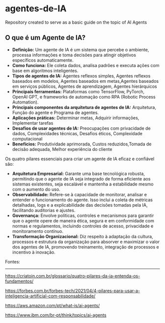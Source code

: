 # agentes-de-IA
Repository created to serve as a basic guide on the topic of AI Agents

## O que é um Agente de IA? 

- **Definição:** Um agente de IA é um sistema que percebe o ambiente, processa informações e toma decisões para atingir objetivos específicos automaticamente.
- **Como funciona:** Ele coleta dados, analisa padrões e executa ações com base em algoritmos inteligentes.
- **Tipos de agentes de IA:** Agentes reflexos simples, Agentes reflexos baseados em modelos, Agentes baseados em metas,Agentes baseados em serviços públicos, Agentes de aprendizagem, Agentes hierárquicos
- **Principais ferramentas:** Plataformas como TensorFlow, PyTorch, OpenAI GPT, e frameworks de automação como RPA (Robotic Process Automation).
- **Principais componentes da arquitetura de agentes de IA:** Arquitetura, Função do agente e Programa de agentes.
- **Aplicações práticas:** Determinar metas, Adquirir informações, Implementar tarefas
- **Desafios de usar agentes de IA:** Preocupações com privacidade de dados, Complexidades técnicas, Desafios éticos, Complexidade computacional
- **Benefícios:** Produtividade aprimorada, Custos reduzidos,Tomada de decisão adequada, Melhor experiência do cliente

Os quatro pilares essenciais para criar um agente de IA eficaz e confiável são:

- **Arquitetura Empresarial:** Garante uma base tecnológica robusta, permitindo que o agente de IA seja integrado de forma eficiente aos sistemas existentes, seja escalável e mantenha a estabilidade mesmo com o aumento do uso.
- **Observabilidade:** Refere-se à capacidade de monitorar, analisar e entender o funcionamento do agente. Isso inclui a coleta de métricas detalhadas, logs e a explicabilidade das decisões tomadas pela IA, facilitando auditorias e ajustes.
- **Governança:** Envolve políticas, controles e mecanismos para garantir que o agente opere de maneira ética, segura e em conformidade com normas e regulamentos, incluindo controles de acesso, privacidade e monitoramento contínuo.
- **Transformação Organizacional:** Diz respeito à adaptação da cultura, processos e estrutura da organização para absorver e maximizar o valor dos agentes de IA, promovendo treinamento, integração de processos e incentivo à inovação.

Fontes: 

---

https://criatoin.com.br/glossario/quatro-pilares-da-ia-entenda-os-fundamentos/

https://forbes.com.br/forbes-tech/2021/04/4-pilares-para-usar-a-inteligencia-artificial-com-responsabilidade/

https://aws.amazon.com/pt/what-is/ai-agents/

https://www.ibm.com/br-pt/think/topics/ai-agents
